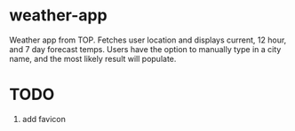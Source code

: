 # weather-app
Weather app from TOP. Fetches user location and displays current, 12 hour, and 7 day forecast temps.
Users have the option to manually type in a city name, and the most likely result will populate.

# TODO
1. add favicon
